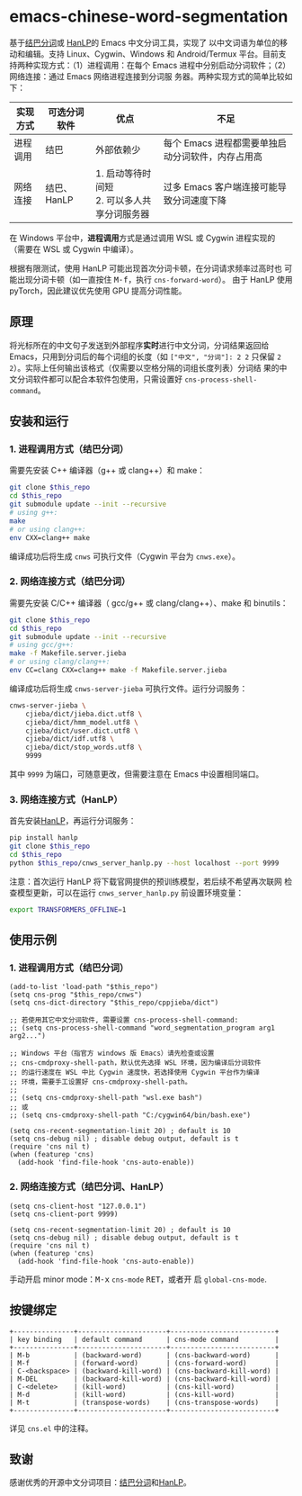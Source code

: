 
# emacs-chinese-word-segmentation

基于[结巴分词](https://github.com/yanyiwu/cppjieba)或
[HanLP](https://github.com/hankcs/HanLP)的 Emacs 中文分词工具，实现了
以中文词语为单位的移动和编辑。支持 Linux、Cygwin、Windows 和
Android/Termux 平台。目前支持两种实现方式：（1）进程调用：在每个 Emacs
进程中分别启动分词软件；（2）网络连接：通过 Emacs 网络进程连接到分词服
务器。两种实现方式的简单比较如下：

| 实现方式 | 可选分词软件 | 优点                                           | 不足                                              |
|----------|--------------|------------------------------------------------|---------------------------------------------------|
| 进程调用 | 结巴         | 外部依赖少                                     | 每个 Emacs 进程都需要单独启动分词软件，内存占用高 |
| 网络连接 | 结巴、HanLP  | 1. 启动等待时间短<br>2. 可以多人共享分词服务器 | 过多 Emacs 客户端连接可能导致分词速度下降         |


在 Windows 平台中，**进程调用**方式是通过调用 WSL 或 Cygwin 进程实现的
（需要在 WSL 或 Cygwin 中编译）。

根据有限测试，使用 HanLP 可能出现首次分词卡顿，在分词请求频率过高时也
可能出现分词卡顿（如一直按住 <kbd>M-f</kbd>，执行 `cns-forward-word`）。
由于 HanLP 使用 pyTorch，因此建议优先使用 GPU 提高分词性能。

## 原理

将光标所在的中文句子发送到外部程序**实时**进行中文分词，分词结果返回给
Emacs，只用到分词后的每个词组的长度（如 `["中文", "分词"]: 2 2` 只保留
`2 2`）。实际上任何输出该格式（仅需要以空格分隔的词组长度列表）分词结
果的中文分词软件都可以配合本软件包使用，只需设置好
`cns-process-shell-command`。

## 安装和运行

### 1. 进程调用方式（结巴分词）

需要先安装 C++ 编译器（g++ 或 clang++）和 make：

```sh
git clone $this_repo
cd $this_repo
git submodule update --init --recursive
# using g++:
make
# or using clang++:
env CXX=clang++ make
```

编译成功后将生成 `cnws` 可执行文件（Cygwin 平台为 `cnws.exe`）。

### 2. 网络连接方式（结巴分词）

需要先安装 C/C++ 编译器（ gcc/g++ 或 clang/clang++）、make 和 binutils：

```sh
git clone $this_repo
cd $this_repo
git submodule update --init --recursive
# using gcc/g++:
make -f Makefile.server.jieba
# or using clang/clang++:
env CC=clang CXX=clang++ make -f Makefile.server.jieba
```

编译成功后将生成 `cnws-server-jieba` 可执行文件。运行分词服务：

```sh
cnws-server-jieba \
    cjieba/dict/jieba.dict.utf8 \
    cjieba/dict/hmm_model.utf8 \
    cjieba/dict/user.dict.utf8 \
    cjieba/dict/idf.utf8 \
    cjieba/dict/stop_words.utf8 \
    9999
```

其中 `9999` 为端口，可随意更改，但需要注意在 Emacs 中设置相同端口。

### 3. 网络连接方式（HanLP）

首先安装[HanLP](https://github.com/hankcs/HanLP)，再运行分词服务：

```sh
pip install hanlp
git clone $this_repo
cd $this_repo
python $this_repo/cnws_server_hanlp.py --host localhost --port 9999
```

注意：首次运行 HanLP 将下载官网提供的预训练模型，若后续不希望再次联网
检查模型更新，可以在运行 `cnws_server_hanlp.py` 前设置环境变量：

```sh
export TRANSFORMERS_OFFLINE=1
```

## 使用示例

### 1. 进程调用方式（结巴分词）

```elisp
(add-to-list 'load-path "$this_repo")
(setq cns-prog "$this_repo/cnws")
(setq cns-dict-directory "$this_repo/cppjieba/dict")

;; 若使用其它中文分词软件, 需要设置 cns-process-shell-command:
;; (setq cns-process-shell-command "word_segmentation_program arg1 arg2...")

;; Windows 平台（指官方 windows 版 Emacs）请先检查或设置
;; cns-cmdproxy-shell-path，默认优先选择 WSL 环境，因为编译后分词软件
;; 的运行速度在 WSL 中比 Cygwin 速度快，若选择使用 Cygwin 平台作为编译
;; 环境，需要手工设置好 cns-cmdproxy-shell-path。
;;
;; (setq cns-cmdproxy-shell-path "wsl.exe bash")
;; 或
;; (setq cns-cmdproxy-shell-path "C:/cygwin64/bin/bash.exe")

(setq cns-recent-segmentation-limit 20) ; default is 10
(setq cns-debug nil) ; disable debug output, default is t
(require 'cns nil t)
(when (featurep 'cns)
  (add-hook 'find-file-hook 'cns-auto-enable))
```

### 2. 网络连接方式（结巴分词、HanLP）

```elisp
(setq cns-client-host "127.0.0.1")
(setq cns-client-port 9999)

(setq cns-recent-segmentation-limit 20) ; default is 10
(setq cns-debug nil) ; disable debug output, default is t
(require 'cns nil t)
(when (featurep 'cns)
  (add-hook 'find-file-hook 'cns-auto-enable))
```


手动开启 minor mode：<kbd>M-x</kbd> `cns-mode` <kbd>RET</kbd>，或者开
启 `global-cns-mode`.

## 按键绑定

```
+---------------+----------------------+--------------------------+
| key binding   | default command      | cns-mode command         |
+---------------+----------------------+--------------------------+
| M-b           | (backward-word)      | (cns-backward-word)      |
| M-f           | (forward-word)       | (cns-forward-word)       |
| C-<backspace> | (backward-kill-word) | (cns-backward-kill-word) |
| M-DEL         | (backward-kill-word) | (cns-backward-kill-word) |
| C-<delete>    | (kill-word)          | (cns-kill-word)          |
| M-d           | (kill-word)          | (cns-kill-word)          |
| M-t           | (transpose-words)    | (cns-transpose-words)    |
+---------------+----------------------+--------------------------+
```

详见 `cns.el` 中的注释。

## 致谢

感谢优秀的开源中文分词项目：[结巴分词](https://github.com/yanyiwu/cppjieba)和[HanLP](https://github.com/hankcs/HanLP)。
